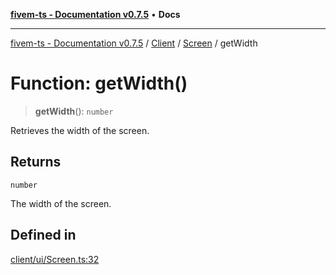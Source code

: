 [**fivem-ts - Documentation v0.7.5**](../../../../../README.md) • **Docs**

***

[fivem-ts - Documentation v0.7.5](../../../../../README.md) / [Client](../../../README.md) / [Screen](../README.md) / getWidth

# Function: getWidth()

> **getWidth**(): `number`

Retrieves the width of the screen.

## Returns

`number`

The width of the screen.

## Defined in

[client/ui/Screen.ts:32](https://github.com/Purpose-Dev/fivem-ts/blob/main/src/client/ui/Screen.ts#L32)
